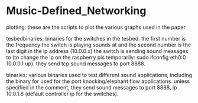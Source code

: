 # Music-Defined_Networking

plotting: these are the scripts to plot the various graphs used in the paper

tesbedbinaries: binaries for the switches in the tesbed. the first number is the frequency the switch is playing sounds at and the second number is the last digit in the ip address (10.0.0.x) the switch is sending sound messages to (to change the ip on the raspberry pis temporarily: sudo ifconfig eth0:0 10.0.0.1 up). they send tcp sound messages to port 8888.

binaries: various binaries used to test different sound applications, including the binary for used for the port knocking/elephant flow applications. unless specified in the comment, they send sound messages to port 8888, ip 10.0.1.8 (default controller ip for the switches).
